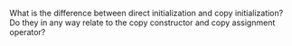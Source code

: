 What is the difference between direct initialization and copy initialization? Do they in any way relate to the copy constructor and copy assignment operator?